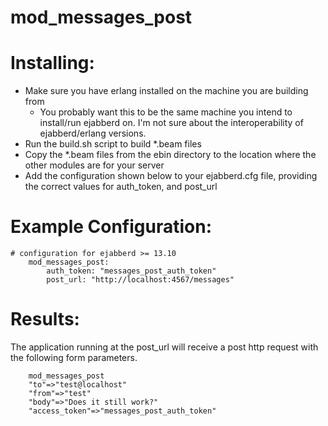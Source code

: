 # mod_messages_post

Installing:
==========

* Make sure you have erlang installed on the machine you are building from
  * You probably want this to be the same machine you intend to install/run ejabberd on. I'm not sure about the interoperability of ejabberd/erlang versions.
* Run the build.sh script to build *.beam files
* Copy the *.beam files from the ebin directory to the location where the other modules are for your server
* Add the configuration shown below to your ejabberd.cfg file, providing the correct values for auth\_token, and post\_url

Example Configuration:
=====================
    # configuration for ejabberd >= 13.10
		mod_messages_post:
			auth_token: "messages_post_auth_token"
			post_url: "http://localhost:4567/messages"

Results:
========

The application running at the post_url will receive a post http request with the following form parameters.

		mod_messages_post
		"to"=>"test@localhost"
		"from"=>"test"
		"body"=>"Does it still work?"
		"access_token"=>"messages_post_auth_token"
